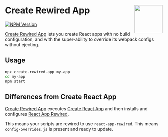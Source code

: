 # Create Rewired App [<img src="https://jonathantneal.github.io/react-logo.svg" alt="" width="90" height="90" align="right">][Create Rewired App]

[![NPM Version][npm-img]][npm-url]

[Create Rewired App] lets you create React apps with no build configuration,
and with the super-ability to override its webpack configs without ejecting.

## Usage

```bash
npx create-rewired-app my-app
cd my-app
npm start
```

## Differences from Create React App

[Create Rewired App] executes [Create React App] and then installs and
configures [React App Rewired].

This means your scripts are rewired to use `react-app-rewired`.
This means `config-overrides.js` is present and ready to update.

[npm-img]: https://img.shields.io/npm/v/create-rewired-app.svg
[npm-url]: https://www.npmjs.com/package/create-rewired-app

[Create React App]: https://github.com/facebook/create-react-app
[Create Rewired App]: https://github.com/clitools/create-rewired-app
[React App Rewired]: https://github.com/timarney/react-app-rewired
